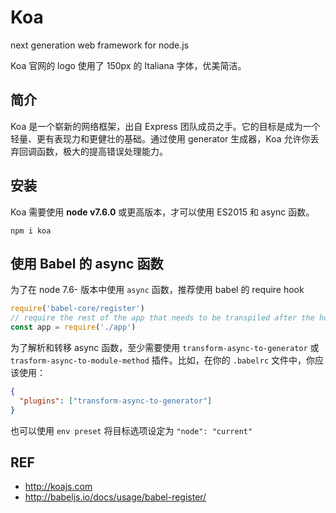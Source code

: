 # Koa

next generation web framework for node.js

Koa 官网的 logo 使用了 150px 的 Italiana 字体，优美简洁。

## 简介

Koa 是一个崭新的网络框架，出自 Express 团队成员之手。它的目标是成为一个轻量、更有表现力和更健壮的基础。通过使用 generator 生成器，Koa 允许你丢弃回调函数，极大的提高错误处理能力。

## 安装

Koa 需要使用 **node v7.6.0** 或更高版本，才可以使用 ES2015 和 async 函数。

```
npm i koa
```

## 使用 Babel 的 async 函数

为了在 node 7.6- 版本中使用 `async` 函数，推荐使用 babel 的 require hook

```js
require('babel-core/register')
// require the rest of the app that needs to be transpiled after the hook
const app = require('./app')
```

为了解析和转移 async 函数，至少需要使用 `transform-async-to-generator` 或 `trasform-async-to-module-method` 插件。比如，在你的 `.babelrc` 文件中，你应该使用：

```json
{
  "plugins": ["transform-async-to-generator"]
}
```

也可以使用 `env preset` 将目标选项设定为 `"node": "current"` 

## REF

- http://koajs.com
- http://babeljs.io/docs/usage/babel-register/
